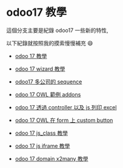 # odoo17 教學

這個分支主要是紀錄 odoo17 一些新的特性,

以下紀錄就按照我的摸索慢慢補充 :smile:

- [odoo 17 教學](demo_expense_tutorial_v1)

- [odoo 17 wizard 教學](demo_odoo_tutorial_wizard)

- [odoo17 多公司的 sequence](demo_multi_company_sequence)

- [odoo 17 OWL 範例 addons](demo_owl_tutorial)

- [odoo 17 透過 controller 以及 js 列印 excel](demo_expense_excel_report)

- [odoo 17 OWL 在 form 上 custom button](demo_owl_custom_button_tutorial)

- [odoo 17 js_class 教學](demo_js_class_tutorial)

- [odoo 17 js iframe 教學](demo_js_iframe_tutorial)

- [odoo 17 domain x2many 教學](demo_domain_x2many_tutorial)